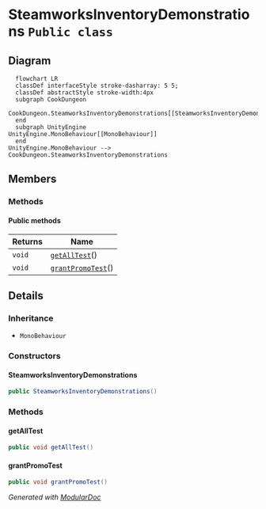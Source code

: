 # SteamworksInventoryDemonstrations `Public class`

## Diagram
```mermaid
  flowchart LR
  classDef interfaceStyle stroke-dasharray: 5 5;
  classDef abstractStyle stroke-width:4px
  subgraph CookDungeon
  CookDungeon.SteamworksInventoryDemonstrations[[SteamworksInventoryDemonstrations]]
  end
  subgraph UnityEngine
UnityEngine.MonoBehaviour[[MonoBehaviour]]
  end
UnityEngine.MonoBehaviour --> CookDungeon.SteamworksInventoryDemonstrations
```

## Members
### Methods
#### Public  methods
| Returns | Name |
| --- | --- |
| `void` | [`getAllTest`](#getalltest)() |
| `void` | [`grantPromoTest`](#grantpromotest)() |

## Details
### Inheritance
 - `MonoBehaviour`

### Constructors
#### SteamworksInventoryDemonstrations
```csharp
public SteamworksInventoryDemonstrations()
```

### Methods
#### getAllTest
```csharp
public void getAllTest()
```

#### grantPromoTest
```csharp
public void grantPromoTest()
```

*Generated with* [*ModularDoc*](https://github.com/hailstorm75/ModularDoc)
